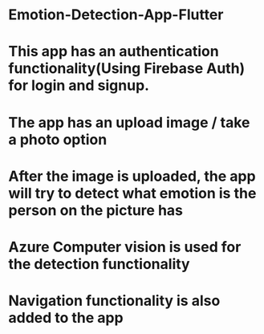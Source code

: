 # Emotion-Detection-App-Flutter
# This app has an authentication functionality(Using Firebase Auth) for login and signup.
# The app has an upload image / take a photo option
# After the image is uploaded, the app will try to detect what emotion is the person on the picture has
# Azure Computer vision is used for the detection functionality
# Navigation functionality is also added to the app
